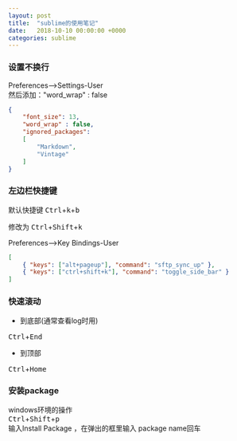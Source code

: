 ```yaml
---
layout: post
title:  "sublime的使用笔记"
date:   2018-10-10 00:00:00 +0000
categories: sublime
---
```



### 设置不换行
Preferences-->Settings-User  
然后添加："word_wrap" : false

```json
{
    "font_size": 13,
    "word_wrap" : false,
    "ignored_packages":
    [
        "Markdown",
        "Vintage"
    ]
}
```

### 左边栏快捷键
默认快捷键 <kbd>Ctrl</kbd>+<kbd>k</kbd>+<kbd>b</kbd>

修改为 <kbd>Ctrl</kbd>+<kbd>Shift</kbd>+<kbd>k</kbd>

Preferences-->Key Bindings-User

```json
[
    { "keys": ["alt+pageup"], "command": "sftp_sync_up" },
    { "keys": ["ctrl+shift+k"], "command": "toggle_side_bar" }
]

```

### 快速滚动

 - 到底部(通常查看log时用)

<kbd>Ctrl</kbd>+<kbd>End</kbd>

 - 到顶部

<kbd>Ctrl</kbd>+<kbd>Home</kbd>


### 安装package
windows环境的操作  
<kbd>Ctrl</kbd>+<kbd>Shift</kbd>+<kbd>p</kbd>  
输入Install Package  ，在弹出的框里输入 package name回车





